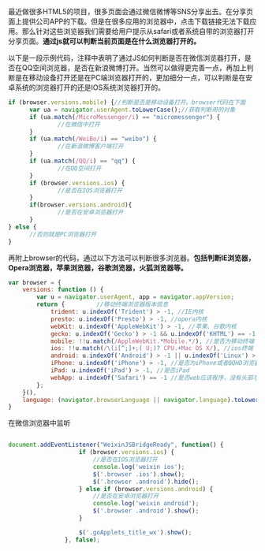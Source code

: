 最近做很多HTML5的项目，很多页面会通过微信微博等SNS分享出去。在分享页面上提供公司APP的下载。但是在很多应用的浏览器中，点击下载链接无法下载应用。那么针对这些浏览器我们需要给用户提示从safari或者系统自带的浏览器打开分享页面。**通过js就可以判断当前页面是在什么浏览器打开的。**

以下是一段示例代码，注释中表明了通过JS如何判断是否在微信浏览器打开，是否在QQ空间浏览器，是否在新浪微博打开。当然可以做得更完善一点，再加上判断是在移动设备打开还是在PC端浏览器打开的，更加细分一点，可以判断是在安卓系统的浏览器打开的还是IOS系统浏览器打开的。


  ```javascript
if (browser.versions.mobile) {//判断是否是移动设备打开。browser代码在下面
        var ua = navigator.userAgent.toLowerCase();//获取判断用的对象
        if (ua.match(/MicroMessenger/i) == "micromessenger") {
                //在微信中打开
        }
        if (ua.match(/WeiBo/i) == "weibo") {
                //在新浪微博客户端打开
        }
        if (ua.match(/QQ/i) == "qq") {
                //在QQ空间打开
        }
        if (browser.versions.ios) {
                //是否在IOS浏览器打开
        } 
        if(browser.versions.android){
                //是否在安卓浏览器打开
        }
} else {
        //否则就是PC浏览器打开
}

  ```

再附上browser的代码，通过以下方法可以判断很多浏览器。**包括判断IE浏览器，Opera浏览器，苹果浏览器，谷歌浏览器，火狐浏览器等。**

```javascript
var browser = {
    versions: function () {
        var u = navigator.userAgent, app = navigator.appVersion;
        return {         //移动终端浏览器版本信息
            trident: u.indexOf('Trident') > -1, //IE内核
            presto: u.indexOf('Presto') > -1, //opera内核
            webKit: u.indexOf('AppleWebKit') > -1, //苹果、谷歌内核
            gecko: u.indexOf('Gecko') > -1 && u.indexOf('KHTML') == -1, //火狐内核
            mobile: !!u.match(/AppleWebKit.*Mobile.*/), //是否为移动终端
            ios: !!u.match(/\(i[^;]+;( U;)? CPU.+Mac OS X/), //ios终端
            android: u.indexOf('Android') > -1 || u.indexOf('Linux') > -1, //android终端或uc浏览器
            iPhone: u.indexOf('iPhone') > -1, //是否为iPhone或者QQHD浏览器
            iPad: u.indexOf('iPad') > -1, //是否iPad
            webApp: u.indexOf('Safari') == -1 //是否web应该程序，没有头部与底部
        };
    }(),
    language: (navigator.browserLanguage || navigator.language).toLowerCase()
}
```

在微信浏览器中监听
```javascript

document.addEventListener("WeixinJSBridgeReady", function() {
					if (browser.versions.ios) {
						//是否在IOS浏览器打开
						console.log('weixin ios');
						$('.browser .ios').show();
						$('.browser .android').hide();
					} else if (browser.versions.android) {
						//是否在安卓浏览器打开
						console.log('weixin android');
						$('.browser .android').show();
					}

					$('.goApplets_title_wx').show();
				}, false);
```
